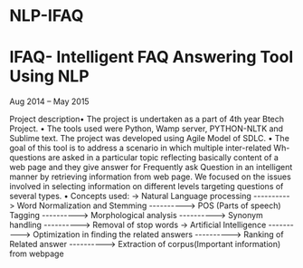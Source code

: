 # NLP-IFAQ

# IFAQ- Intelligent FAQ Answering Tool Using NLP
Aug 2014 – May 2015

Project description•	The project is undertaken as a part of 4th year Btech Project.
•	The tools used were Python, Wamp server, PYTHON-NLTK and Sublime text. The project was developed using Agile Model of SDLC.
•	The goal of this tool is to address a scenario in which multiple inter-related Wh-questions are asked in a particular topic reflecting basically content of a web page and they give answer for Frequently ask Question in an intelligent manner by retrieving information from web page. We focused on the issues involved in selecting information on different levels targeting questions of several types.
• Concepts used:
-> Natural Language processing
----------> Word Normalization and Stemming
----------> POS (Parts of speech) Tagging
----------> Morphological analysis
----------> Synonym handling
----------> Removal of stop words
-> Artificial Intelligence
----------> Optimization in finding the related answers
----------> Ranking of Related answer 
----------> Extraction of corpus(Important information) from webpage
